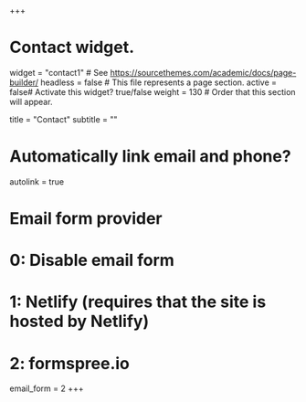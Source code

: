 +++
# Contact widget.
widget = "contact1"  # See https://sourcethemes.com/academic/docs/page-builder/
headless = false # This file represents a page section.
active = false# Activate this widget? true/false
weight = 130  # Order that this section will appear.

title = "Contact"
subtitle = ""

# Automatically link email and phone?
autolink = true

# Email form provider
#   0: Disable email form
#   1: Netlify (requires that the site is hosted by Netlify)
#   2: formspree.io
email_form = 2
+++

